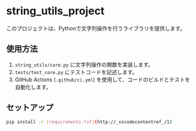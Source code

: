 # string_utils_project

このプロジェクトは、Pythonで文字列操作を行うライブラリを提供します。

## 使用方法

1. `string_utils/core.py` に文字列操作の関数を実装します。
2. `tests/test_core.py` にテストコードを記述します。
3. GitHub Actions (`.github/ci.yml`) を使用して、コードのビルドとテストを自動化します。

## セットアップ

```bash
pip install -r [requirements.txt](http://_vscodecontentref_/1)
```